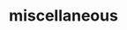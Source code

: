 ---
title: miscellaneous
description: Random posts I come up with.
image: cover.jpg
# Badge style
style:
    background: "#2a9d8f"
    color: "#fff"
---